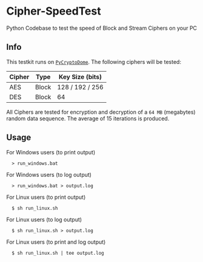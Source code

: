 # Cipher-SpeedTest
Python Codebase to test the speed of Block and Stream Ciphers on your PC

## Info

This testkit runs on [`PyCryptoDome`](https://www.pycryptodome.org/). The following ciphers will be tested:

| Cipher | Type | Key Size (bits) |
|---|---|---|
| AES | Block | 128 / 192 / 256 |
| DES | Block | 64 |

All Ciphers are tested for encryption and decryption of a `64 MB` (megabytes) random data sequence. The average of 15 iterations is produced.

## Usage

For Windows users (to print output)

```
  > run_windows.bat
```

For Windows users (to log output)

```
  > run_windows.bat > output.log
```

For Linux users (to print output)

```
  $ sh run_linux.sh
```

For Linux users (to log output)

```
  $ sh run_linux.sh > output.log
```

For Linux users (to print and log output)

```
  $ sh run_linux.sh | tee output.log
```
